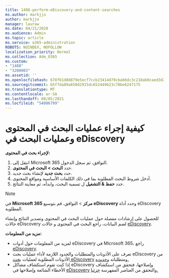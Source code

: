 ```yaml
---
title: 1488-perform-eDiscovery-and-content-searches
ms.author: markjjo
author: markjjo
manager: lauraw
ms.date: 04/21/2020
ms.audience: Admin
ms.topic: article
ms.service: o365-administration
ROBOTS: NOINDEX, NOFOLLOW
localization_priority: Normal
ms.collection: Adm_O365
ms.custom:
- "1488"
- "3200003"
ms.assetid: ''
ms.openlocfilehash: 678f61d88879e5ecf7ccb23414d79cba66dc3c218ab0caed3d2957d863e0596b
ms.sourcegitcommit: b5f7da89a650d2915dc652449623c78be6247175
ms.translationtype: MT
ms.contentlocale: ar-SA
ms.lasthandoff: 08/05/2021
ms.locfileid: "54086799"
---
```

# <a name="how-to-perform-content-searches-and-ediscovery-searches"></a>كيفية إجراء عمليات البحث في المحتوى وعمليات البحث في eDiscovery

**لإجراء بحث في المحتوى:**

1. انتقل إلى Microsoft 365 التوافق، ثم سجل الدخول.
2. حدد **البحث > البحث في المحتوى**.
3. حدد **بحث جديد** لإنشاء بحث جديد.
4. أدخل شروط البحث المطلوبة بما في ذلك الكلمات الأساسية ومواقع المحتوى.
5. حدد **حفظ & التشغيل** ل تسمية البحث، وابدأه، ثم معاينة النتائج.

> [!NOTE]
> في **Microsoft 365 مركز**  >  التوافق، قم بتوسيع **eDiscovery** وحدد أداة eDiscovery المطلوبة.

للحصول على إرشادات مفصلة حول عمليات البحث في المحتوى وتصدير النتائج وإنشاء [](/microsoft-365/compliance/content-search) حالات eDiscovery لضم البيانات، راجع البحث في المحتوى و حالات [eDiscovery](/microsoft-365/compliance/ediscovery-cases).

**مزيد من المعلومات:**

- لمزيد من المعلومات حول أدوات eDiscovery في Microsoft 365، راجع [eDiscovery](/microsoft-365/compliance/ediscovery).
- تعرف على الأذونات والمتطلبات والحدود اللازمة لأداء عمليات بحث eDiscovery من الأذونات المطلوبة لعمليات [بحث eDiscovery](/microsoft-365/compliance/assign-ediscovery-permissions) ومتطلباته [وحدوده.](/microsoft-365/compliance/limits-for-content-search)
- إذا كنت تقوم استكشاف مشاكل eDiscovery وإصلاحها، فتحقق من استكشاف الأخطاء الشائعة وإصلاحها في [eDiscovery](/microsoft-365/compliance/ediscovery-troubleshooting-common-issues) والتحقق من العناصر المفهرسة [جزئيا.](/microsoft-365/compliance/investigating-partially-indexed-items-in-ediscovery)

